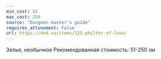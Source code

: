 ```yaml
---
min_cost: 51
max_cost: 250
source: "Dungeon master's guide"
requires_attunement: False
url: https://dnd.su/items/125-philter-of-love/
---
```


Зелье, необычное
Рекомендованная стоимость: 51-250 зм